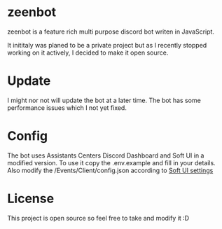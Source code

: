 # zeenbot

zeenbot is a feature rich multi purpose discord bot writen in JavaScript.

It inititaly was planed to be a private project but as I recently stopped working on it actively, I decided to make it open source.

# Update

I might nor not will update the bot at a later time. The bot has some performance issues which I not yet fixed.

# Config

The bot uses Assistants Centers Discord Dashboard and Soft UI in a modified version. To use it copy the .env.example and fill in your details. Also modify the /Events/Client/config.json according to [Soft UI settings](https://dbd-docs.assistantscenter.com/soft-ui/setup/#creating-config-json)

# License

This project is open source so feel free to take and modify it :D
